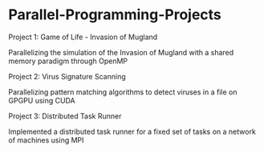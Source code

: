 # Parallel-Programming-Projects

Project 1: Game of Life - Invasion of Mugland

Parallelizing the simulation of the Invasion of Mugland with a shared memory paradigm through OpenMP

Project 2: Virus Signature Scanning

Parallelizing pattern matching algorithms to detect viruses in a file on GPGPU using CUDA

Project 3: Distributed Task Runner

Implemented a distributed task runner for a fixed set of tasks on a network of machines using MPI
